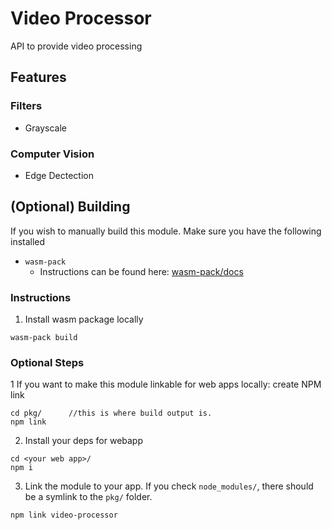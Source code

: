 # Video Processor

API to provide video processing

## Features

### Filters

- Grayscale

### Computer Vision

- Edge Dectection

## (Optional) Building

If you wish to manually build this module. Make sure you have the following installed

- `wasm-pack`
  - Instructions can be found here: [wasm-pack/docs](https://rustwasm.github.io/docs/wasm-pack/prerequisites/index.html)

### Instructions

1. Install wasm package locally

```
wasm-pack build
```

### Optional Steps

1 If you want to make this module linkable for web apps locally: create NPM link

```
cd pkg/      //this is where build output is.
npm link
```

2. Install your deps for webapp

```
cd <your web app>/
npm i
```

3. Link the module to your app. If you check `node_modules/`, there should be a symlink to the `pkg/` folder.

```
npm link video-processor
```
